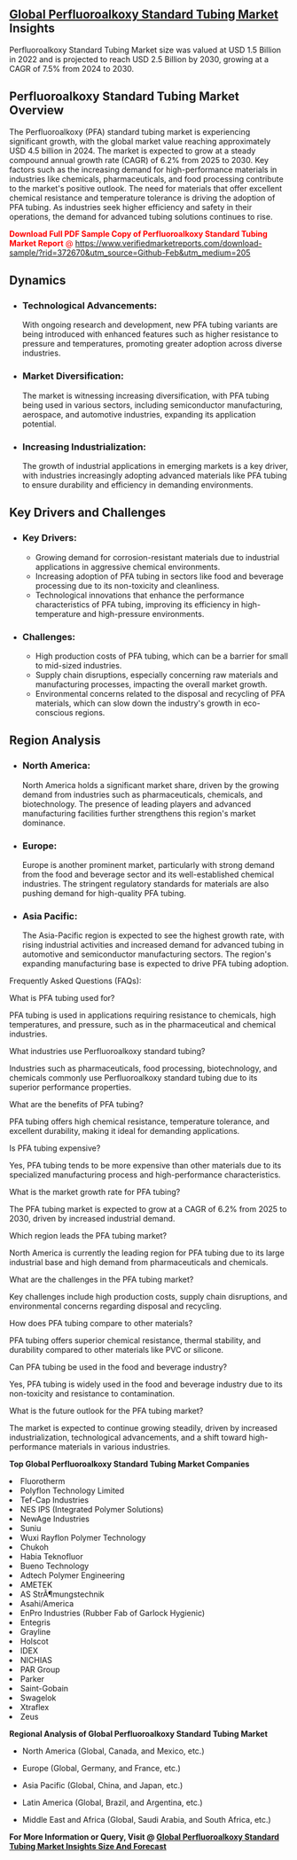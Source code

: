 <h2><a href="https://www.verifiedmarketreports.com/download-sample/?rid=372670&amp;utm_source=Github&amp;utm_medium=205" target="_blank">Global Perfluoroalkoxy Standard Tubing Market</a> Insights</h2><p>Perfluoroalkoxy Standard Tubing Market size was valued at USD 1.5 Billion in 2022 and is projected to reach USD 2.5 Billion by 2030, growing at a CAGR of 7.5% from 2024 to 2030.</p><p> <h2>Perfluoroalkoxy Standard Tubing Market Overview</h2> <p>The Perfluoroalkoxy (PFA) standard tubing market is experiencing significant growth, with the global market value reaching approximately USD 4.5 billion in 2024. The market is expected to grow at a steady compound annual growth rate (CAGR) of 6.2% from 2025 to 2030. Key factors such as the increasing demand for high-performance materials in industries like chemicals, pharmaceuticals, and food processing contribute to the market's positive outlook. The need for materials that offer excellent chemical resistance and temperature tolerance is driving the adoption of PFA tubing. As industries seek higher efficiency and safety in their operations, the demand for advanced tubing solutions continues to rise. <p><span class=""><span style="color: #ff0000;"><strong>Download Full PDF Sample Copy of Perfluoroalkoxy Standard Tubing Market Report</strong> @ </span><a href="https://www.verifiedmarketreports.com/download-sample/?rid=372670&amp;utm_source=Github-Feb&amp;utm_medium=205" target="_blank">https://www.verifiedmarketreports.com/download-sample/?rid=372670&amp;utm_source=Github-Feb&amp;utm_medium=205</a></span></p></p> <h2>Dynamics</h2> <ul> <li><h3>Technological Advancements:</h3> With ongoing research and development, new PFA tubing variants are being introduced with enhanced features such as higher resistance to pressure and temperatures, promoting greater adoption across diverse industries.</li> <li><h3>Market Diversification:</h3> The market is witnessing increasing diversification, with PFA tubing being used in various sectors, including semiconductor manufacturing, aerospace, and automotive industries, expanding its application potential.</li> <li><h3>Increasing Industrialization:</h3> The growth of industrial applications in emerging markets is a key driver, with industries increasingly adopting advanced materials like PFA tubing to ensure durability and efficiency in demanding environments.</li> </ul> <h2>Key Drivers and Challenges</h2> <ul> <li><h3>Key Drivers:</h3> <ul> <li>Growing demand for corrosion-resistant materials due to industrial applications in aggressive chemical environments.</li> <li>Increasing adoption of PFA tubing in sectors like food and beverage processing due to its non-toxicity and cleanliness.</li> <li>Technological innovations that enhance the performance characteristics of PFA tubing, improving its efficiency in high-temperature and high-pressure environments.</li> </ul> </li> <li><h3>Challenges:</h3> <ul> <li>High production costs of PFA tubing, which can be a barrier for small to mid-sized industries.</li> <li>Supply chain disruptions, especially concerning raw materials and manufacturing processes, impacting the overall market growth.</li> <li>Environmental concerns related to the disposal and recycling of PFA materials, which can slow down the industry's growth in eco-conscious regions.</li> </ul> </li> </ul> <h2>Region Analysis</h2> <ul> <li><h3>North America:</h3> North America holds a significant market share, driven by the growing demand from industries such as pharmaceuticals, chemicals, and biotechnology. The presence of leading players and advanced manufacturing facilities further strengthens this region's market dominance.</li> <li><h3>Europe:</h3> Europe is another prominent market, particularly with strong demand from the food and beverage sector and its well-established chemical industries. The stringent regulatory standards for materials are also pushing demand for high-quality PFA tubing.</li> <li><h3>Asia Pacific:</h3> The Asia-Pacific region is expected to see the highest growth rate, with rising industrial activities and increased demand for advanced tubing in automotive and semiconductor manufacturing sectors. The region's expanding manufacturing base is expected to drive PFA tubing adoption.</li> </ul> <p>Frequently Asked Questions (FAQs):</p> <p>What is PFA tubing used for?</p> <p>PFA tubing is used in applications requiring resistance to chemicals, high temperatures, and pressure, such as in the pharmaceutical and chemical industries.</p> <p>What industries use Perfluoroalkoxy standard tubing?</p> <p>Industries such as pharmaceuticals, food processing, biotechnology, and chemicals commonly use Perfluoroalkoxy standard tubing due to its superior performance properties.</p> <p>What are the benefits of PFA tubing?</p> <p>PFA tubing offers high chemical resistance, temperature tolerance, and excellent durability, making it ideal for demanding applications.</p> <p>Is PFA tubing expensive?</p> <p>Yes, PFA tubing tends to be more expensive than other materials due to its specialized manufacturing process and high-performance characteristics.</p> <p>What is the market growth rate for PFA tubing?</p> <p>The PFA tubing market is expected to grow at a CAGR of 6.2% from 2025 to 2030, driven by increased industrial demand.</p> <p>Which region leads the PFA tubing market?</p> <p>North America is currently the leading region for PFA tubing due to its large industrial base and high demand from pharmaceuticals and chemicals.</p> <p>What are the challenges in the PFA tubing market?</p> <p>Key challenges include high production costs, supply chain disruptions, and environmental concerns regarding disposal and recycling.</p> <p>How does PFA tubing compare to other materials?</p> <p>PFA tubing offers superior chemical resistance, thermal stability, and durability compared to other materials like PVC or silicone.</p> <p>Can PFA tubing be used in the food and beverage industry?</p> <p>Yes, PFA tubing is widely used in the food and beverage industry due to its non-toxicity and resistance to contamination.</p> <p>What is the future outlook for the PFA tubing market?</p> <p>The market is expected to continue growing steadily, driven by increased industrialization, technological advancements, and a shift toward high-performance materials in various industries.</p> </p><p><strong>Top Global Perfluoroalkoxy Standard Tubing Market Companies</strong></p><div data-test-id=""><p><li>Fluorotherm</li><li> Polyflon Technology Limited</li><li> Tef-Cap Industries</li><li> NES IPS (Integrated Polymer Solutions)</li><li> NewAge Industries</li><li> Suniu</li><li> Wuxi Rayflon Polymer Technology</li><li> Chukoh</li><li> Habia Teknofluor</li><li> Bueno Technology</li><li> Adtech Polymer Engineering</li><li> AMETEK</li><li> AS StrÃ¶mungstechnik</li><li> Asahi/America</li><li> EnPro Industries (Rubber Fab of Garlock Hygienic)</li><li> Entegris</li><li> Grayline</li><li> Holscot</li><li> IDEX</li><li> NICHIAS</li><li> PAR Group</li><li> Parker</li><li> Saint-Gobain</li><li> Swagelok</li><li> Xtraflex</li><li> Zeus</li></p><div><strong>Regional Analysis of&nbsp;Global Perfluoroalkoxy Standard Tubing Market</strong></div><ul><li dir="ltr"><p dir="ltr">North America&nbsp;(Global, Canada, and Mexico, etc.)</p></li><li dir="ltr"><p dir="ltr">Europe (Global, Germany, and France, etc.)</p></li><li dir="ltr"><p dir="ltr">Asia Pacific&nbsp;(Global, China, and Japan, etc.)</p></li><li dir="ltr"><p dir="ltr">Latin America&nbsp;(Global, Brazil, and Argentina, etc.)</p></li><li dir="ltr">Middle East and Africa&nbsp;(Global, Saudi Arabia, and South Africa, etc.)</li></ul><p><strong>For More Information or Query, Visit @&nbsp;</strong><strong><a href="https://www.verifiedmarketreports.com/product/perfluoroalkoxy-standard-tubing-market/?utm_source=Github&amp;utm_medium=205" target="_blank">Global Perfluoroalkoxy Standard Tubing Market Insights Size And Forecast</a></strong></p></div>
